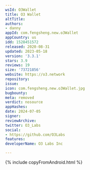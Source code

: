```yaml
---
wsId: O3Wallet
title: O3 Wallet
altTitle: 
authors:
- danny
appId: com.fengsheng.new.o3Wallet
appCountry: us
idd: 1528451572
released: 2020-08-31
updated: 2023-05-18
version: '3.3.1'
stars: 3.9
reviews: 19
size: '73721856'
website: https://o3.network
repository: 
issue: 
icon: com.fengsheng.new.o3Wallet.jpg
bugbounty: 
meta: removed
verdict: nosource
appHashes: 
date: 2024-07-05
signer: 
reviewArchive: 
twitter: O3_Labs
social:
- https://github.com/O3Labs
features: 
developerName: O3 Labs Inc

---
```


{% include copyFromAndroid.html %}